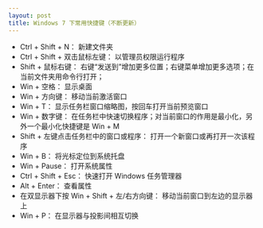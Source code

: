 ```yaml
---
layout: post
title: Windows 7 下常用快捷键（不断更新）
---
```

-	Ctrl + Shift + N：	新建文件夹
-	Ctrl + Shift + 双击鼠标左键：	以管理员权限运行程序
-	Shift + 鼠标右键：	右键“发送到”增加更多位置；右键菜单增加更多选项；在当前文件夹用命令行打开；
-	Win + 空格：	显示桌面
-	Win + 方向键：	移动当前激活窗口
-	Win + T：	显示任务栏窗口缩略图，按回车打开当前预览窗口
-	Win + 数字键：	在任务栏中快速切换程序；对当前窗口的作用是最小化，另外一个最小化快捷键是 Win + M
-	Shift + 左键点击任务栏中的窗口或程序：	打开一个新窗口或再打开一次该程序
-	Win + B：	将光标定位到系统托盘
-	Win + Pause：	打开系统属性
-	Ctrl + Shift + Esc：	快速打开 Windows 任务管理器
-	Alt + Enter：	查看属性
-	在双显示器下按 Win + Shift + 左/右方向键：	移动当前窗口到左边的显示器上
-	Win + P：	在显示器与投影间相互切换